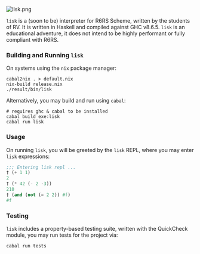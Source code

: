
![lisk.png](https://u.peppe.rs/0j.png)

`lisk` is a (soon to be) interpreter for R6RS Scheme,
written by the students of RV. It is written in Haskell and
compiled against GHC v8.6.5. `lisk` is an educational
adventure, it does not intend to be highly performant or
fully compliant with R6RS.

### Building and Running `lisk`

On systems using the `nix` package manager:

```shell
cabal2nix . > default.nix
nix-build release.nix
./result/bin/lisk
```

Alternatively, you may build and run using `cabal`:

```shell
# requires ghc & cabal to be installed
cabal build exe:lisk
cabal run lisk
```

### Usage

On running `lisk`, you will be greeted by the `lisk` REPL,
where you may enter `lisk` expressions:

```scheme
;;; Entering lisk repl ...
† (+ 1 1)
2
† (* 42 (- 2 -3))
210
† (and (not (= 2 2)) #f)
#f
```

### Testing

`lisk` includes a property-based testing suite, written with
the QuickCheck module, you may run tests for the project
via:

```shell
cabal run tests
```
